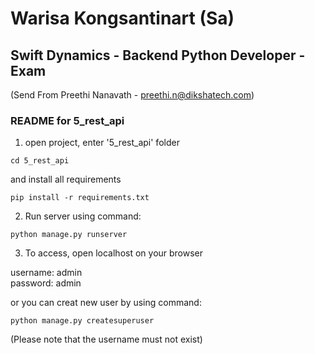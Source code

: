 # Warisa Kongsantinart (Sa)

## Swift Dynamics - Backend Python Developer - Exam
(Send From Preethi Nanavath - preethi.n@dikshatech.com)

### README for 5_rest_api
1) open project, enter '5_rest_api' folder 
```
cd 5_rest_api
```
   and install all requirements 
```
pip install -r requirements.txt
```
2) Run server using command:
```
python manage.py runserver
```
3) To access, open localhost on your browser

username: admin <br>
password: admin

or you can creat new user by using command:

```
python manage.py createsuperuser
```
(Please note that the username must not exist)

